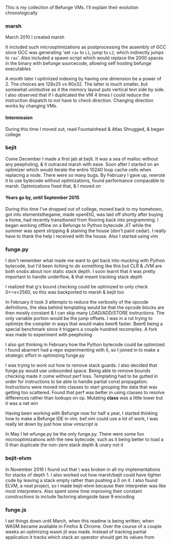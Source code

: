 This is my collection of Befunge VMs. I'll explain their evolution chronologically

### marsh
March 2010 I created marsh

It included such microoptimizations as postprocessing the assembly of GCC since GCC was generating 'set `rax` to `L1`, jump to `L2`, which indirectly jumps to `rax`'.  Also included a spawn script which would replace the 2000 spaces in the binary with befunge sourcecode, allowing self hosting befunge executables

A month later I optimized indexing by having one dimension be a power of 2. The choices are 128x25 vs 80x32. The latter is much smaller, but somewhat unintuitive as it the memory layout puts vertical text side by side. I also observed that if I duplicated the VM 4 times I could reduce the instruction dispatch to not have to check direction. Changing direction works by changing VMs.

#### Intermission
During this time I moved out, read Fountainhead & Atlas Shrugged, & began college

### bejit
Come December I made a first jab at bejit. It was a sea of malloc without any peepholing, & it outraced marsh with ease. Soon after I started on an optimizer which would iterate the entire 10240 loop cache cells when replacing a node. There were so many bugs. By February I gave up, rewrote it to use bytecode without optimizations, found performance comparable to marsh. Optimizations fixed that, & I moved on

#### Years go by, until September 2015
During this time I've dropped out of college, moved back to my hometown, got into elementsthegame, made openEtG, was laid off shortly after buying a home, had recently transitioned from flooring back into programming. I began working offline on a Befunge to Python bytecode JIT while the summer was spent stripping & staining the house (don't paint cedar). I really have to thank the help I received with the house. Also I started using vim

### funge.py
I don't remember what made me want to get back into mucking with Python bytecode, but I'd been itching to do something like this but CLR & JVM are both snobs about non static stack depth. I soon learnt that it was pretty important to handle underflow, & that meant tracking stack depth

I realized that g's bound checking could be optimized to only check 0<=x<2560, so this was backported to marsh & bejit too

In February it took 3 attempts to reduce the verbosity of the opcode definitions, the idea behind templating would be that the opcode blocks are then mostly constant & I can skip many LOAD/ADD/STORE instructions. The only variable portion would be the jump offsets. I was in a rut trying to optimize the compiler in ways that would make beer6 faster. Beer6 being a special benchmark since it triggers a couple hundred recompiles. A fork was made to experiment with peepholing

I also got thinking in February how the Python bytecode could be optimized. I found abarnert had a repo experimenting with it, so I joined in to make a strategic effort in optimizing funge.py

I was trying to work out how to remove stack guards. I also decided that funge.py would use unbounded space. Being able to remove bounds checking made it come without perf loss. Templating had to be gutted in order for instructions to be able to handle partial const propagation. Instructions were moved into classes to start grouping the data that was getting too scattered. Found that perf was better in using classes to resolve differences rather than lookups on op. Mutating __class__ was a little lower but it was a net win

Having been working with Befunge now for half a year, I started thinking how to make a Befunge IDE in vim. bef.vim could use a lot of work, I was really let down by just how slow vimscript is

In May I let wfunge.py be the only funge.py. There were some fun microoptimizations with the new bytecode, such as it being better to load a 0 than duplicate the non-zero stack depth & unary not it

### bejit-elvm
In November 2016 I found out that \ was broken in all my implementations for stacks of depth 1. I also worked out how marsh/bejit could have tighter code by leaving a stack empty rather than pushing a 0 on it. I also found ELVM, a neat project, so I made bejit-elvm because their interpreter was like most interpreters. Also spent some time improving their constant constructions to include factoring alongside base 9 encoding

### funge.js
I set things down until March, when this readme is being written, when WASM became available in Firefox & Chrome. Over the course of a couple weeks an optimizing wasm jit was made. Instead of tracking partial application it tracks which stack an operator should get its values from
